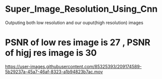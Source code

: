 # Super_Image_Resolution_Using_Cnn



Outputing both low resolution and our ouput(high resolution) images

# PSNR of low res image is 27 , PSNR of higj res image is 30


https://user-images.githubusercontent.com/85325393/209174589-5b29237a-45a7-46af-8323-a1b94823b7ac.mov

